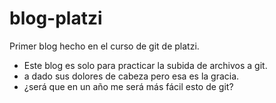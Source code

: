 # blog-platzi
Primer blog hecho en el curso de git de platzi.

*   Este blog es solo para practicar la subida de archivos a git. 
*   a dado sus dolores de cabeza pero esa es la gracia.
*   ¿será que en un año me será más fácil esto de git?